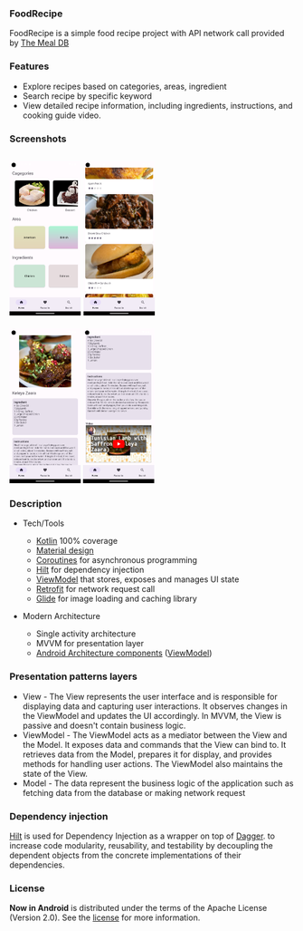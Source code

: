 ### FoodRecipe
FoodRecipe is a simple food recipe project with API network call provided by [The Meal DB](https://www.themealdb.com/api.php)

### Features
* Explore recipes based on categories, areas, ingredient
* Search recipe by specific keyword
* View detailed recipe information, including ingredients, instructions, and cooking guide video.

### Screenshots
<img src="Screenshots/1.png" alt="drawing" width="25%"/> <img src="Screenshots/2.png" alt="drawing" width="25%"/>
---
<img src="Screenshots/3.png" alt="drawing" width="25%"/> <img src="Screenshots/4.png" alt="drawing" width="25%"/>



### Description

* Tech/Tools
    * [Kotlin](https://kotlinlang.org/) 100% coverage
    * [Material design](https://material.io/design)
    * [Coroutines](https://kotlinlang.org/docs/reference/coroutines-overview.html) for asynchronous programming
    * [Hilt](https://developer.android.com/training/dependency-injection/hilt-android) for dependency injection
    * [ViewModel](https://developer.android.com/topic/libraries/architecture/viewmodel) that stores, exposes and manages UI state
    * [Retrofit](https://square.github.io/retrofit/) for network request call
    * [Glide](https://github.com/bumptech/glide) for image loading and caching library
    
* Modern Architecture
    * Single activity architecture
    * MVVM for presentation layer
    * [Android Architecture components](https://developer.android.com/topic/libraries/architecture) ([ViewModel](https://developer.android.com/topic/libraries/architecture/viewmodel))

### Presentation patterns layers
* View - The View represents the user interface and is responsible for displaying data and capturing user interactions. It observes changes in the ViewModel and updates the UI accordingly. In MVVM, the View is passive and doesn't contain business logic.
* ViewModel - The ViewModel acts as a mediator between the View and the Model. It exposes data and commands that the View can bind to. It retrieves data from the Model, prepares it for display, and provides methods for handling user actions. The ViewModel also maintains the state of the View.
* Model - The data represent the business logic of the application such as fetching data from the database or making network request

### Dependency injection
[Hilt](https://developer.android.com/training/dependency-injection/hilt-android) is used for Dependency Injection as a wrapper on top of [Dagger](https://github.com/google/dagger).
to increase code modularity, reusability, and testability by decoupling the dependent objects from the concrete implementations of their dependencies.

### License

**Now in Android** is distributed under the terms of the Apache License (Version 2.0). See the
[license](LICENSE) for more information.



